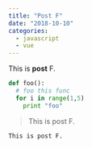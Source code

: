 ```yaml
---
title: "Post F"
date: "2018-10-10"
categories:
  - javascript
  - vue
---
```


This is **post** F.

```python
def foo():
  # foo this func
  for i in range(1,5)
    print "foo"
```

> This is post F.

`This is post F.`

